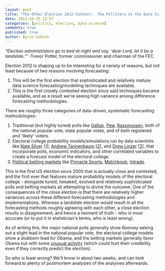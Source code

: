 ```yaml
---
layout: post
title: "The Other Election 2012 Contest:  The Pollsters vs the Data Scientists vs the Political Markets"
date: 2012-10-25 12:57
categories: [politics, election, data science]
comments: true
published: true
author: Byron Gibson
---
```


*"Election administrators go to bed at night and say, 'dear Lord, let it be a landslide.'"* -Trevor Potter, former commissioner and chairman of the FEC

Election 2012 is shaping up to be interesting for a variety of reasons, but not least because of two reasons involving forecasting:

1.  This will be the first election that sophisticated and relatively mature data science forecasting/modelling techniques are available.
2.  This is the first closely contested election since said techniques became available, and as a result we're seeing high variance among difference forecasting methodologies.

There are roughly three categories of data-driven, systematic forecasting methodologies:

1.  Traditional (but highly tuned) polls like [Gallup][2], [Pew][14], [Rassmussen][1], both of the national popular vote, state popular votes, and of both registered and 'likely' voters.
2.  Electoral college probability models/simulations run by data scientists like [Nate Silver][3] [[1][4]], [Andrew Tannenbaum][5] [[2][6]], and [Drew Linzer][7] [[3][8]], that incorporate polls, economic indicators, and other correlated variables to create a forecast model of the electoral college.
3.  [Political betting markets][13] like [Pinnacle Sports][10], [Matchbook][11], [Intrade][9]. 

This is the first US election since 2000 that is actually close and contested, and the first ever that features mature probability models of the electoral college - alongside tuned, tweaked, evolved and relatively sophisticated polls and betting markets all attempting to divine the outcome.  One of the consequences of the close election is that there are relatively higher variances across these different forecasting methodologies and implementations.  Whereas a landslide election would result in all the forecasting methods roughly agreeing with each other, a close election results in disagreement, and hence a moment of truth - who is most accurate (or to put it in statistician's terms, who is least wrong).  

As of writing this, the major national polls generally show Romney eeking out a slight lead in the national popular vote, the electoral college models show a stubborn lead for Obama, and the betting markets generally favor Obama but with some [unusual activity][12] (which could hurt their credibility even if they correctly predict the election).

So who is least wrong?  We'll know in about two weeks, and can look forward to plenty of postmortem analysies of the analysies afterwards.

[1]:    http://www.rasmussenreports.com/public_content/politics/political_updates/daily_presidential_tracking_poll
[2]:    http://www.gallup.com/poll/154559/US-Presidential-Election-Center.aspx?ref=interactive
[3]:    https://en.wikipedia.org/wiki/Nate_Silver
[4]:    http://fivethirtyeight.com
[5]:    https://en.wikipedia.org/wiki/Andrew_S._Tanenbaum
[6]:    http://www.electoral-vote.com/
[7]:    https://twitter.com/DrewLinzer
[8]:    http://votamatic.org/
[9]:    http://www.intrade.com/v4/misc/scoreboard/ 
[10]:   http://www.pinnaclesports.com/ContestCategory/Politics/Lines.aspx
[11]:   http://www.matchbook.com/matchbook/events/market/?category=138157
[12]:   http://fivethirtyeight.blogs.nytimes.com/2012/10/24/oct-23-the-virtues-and-vices-of-election-prediction-markets/
[13]:   http://www.macroeconomicwoes.com/uncategorized/the-policy-wonks-guide-to-the-presidential-betting-market.html
[14]:   http://pewresearch.org/topics/election'12/
[15]:   http://www.oddschecker.com/specials/politics-and-election/us-presidential-election/winner

